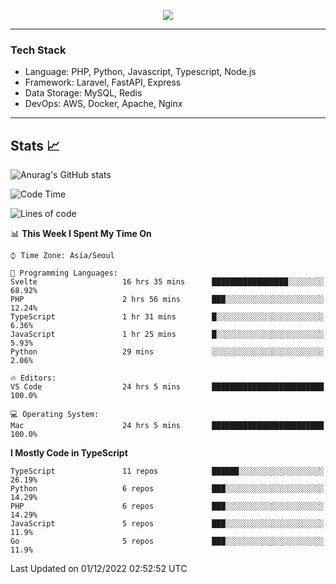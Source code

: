 <p align="center">
  <a href="https://github.com/jin-wk">
    <img src="https://hits.seeyoufarm.com/api/count/incr/badge.svg?url=https%3A%2F%2Fgithub.com%2Fjin-wk&count_bg=%23C83D75&title_bg=%23555555&icon=&icon_color=%23E7E7E7&title=Hits&edge_flat=false"/>
  </a>
</p>

---

### Tech Stack
  - Language: PHP, Python, Javascript, Typescript, Node.js
  - Framework: Laravel, FastAPI, Express
  - Data Storage: MySQL, Redis
  - DevOps: AWS, Docker, Apache, Nginx

---

## Stats 📈
  
![Anurag's GitHub stats](https://github-readme-stats.vercel.app/api?username=jin-wk&show_icons=true&count_private=true&theme=dracula)


<!--START_SECTION:waka-->
![Code Time](http://img.shields.io/badge/Code%20Time-274%20hrs-blue)

![Lines of code](https://img.shields.io/badge/From%20Hello%20World%20I%27ve%20Written-246%20Thousand%20lines%20of%20code-blue)

📊 **This Week I Spent My Time On** 

```text
⌚︎ Time Zone: Asia/Seoul

💬 Programming Languages: 
Svelte                   16 hrs 35 mins      █████████████████░░░░░░░░   68.92% 
PHP                      2 hrs 56 mins       ███░░░░░░░░░░░░░░░░░░░░░░   12.24% 
TypeScript               1 hr 31 mins        █░░░░░░░░░░░░░░░░░░░░░░░░   6.36% 
JavaScript               1 hr 25 mins        █░░░░░░░░░░░░░░░░░░░░░░░░   5.93% 
Python                   29 mins             ░░░░░░░░░░░░░░░░░░░░░░░░░   2.06%

🔥 Editors: 
VS Code                  24 hrs 5 mins       █████████████████████████   100.0%

💻 Operating System: 
Mac                      24 hrs 5 mins       █████████████████████████   100.0%

```

**I Mostly Code in TypeScript** 

```text
TypeScript               11 repos            ██████░░░░░░░░░░░░░░░░░░░   26.19% 
Python                   6 repos             ███░░░░░░░░░░░░░░░░░░░░░░   14.29% 
PHP                      6 repos             ███░░░░░░░░░░░░░░░░░░░░░░   14.29% 
JavaScript               5 repos             ███░░░░░░░░░░░░░░░░░░░░░░   11.9% 
Go                       5 repos             ███░░░░░░░░░░░░░░░░░░░░░░   11.9%

```



 Last Updated on 01/12/2022 02:52:52 UTC
<!--END_SECTION:waka-->
